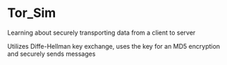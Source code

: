 # Tor_Sim
Learning about securely transporting data from a client to server

Utilizes Diffe-Hellman key exchange, uses the key for an MD5 encryption and securely sends messages

